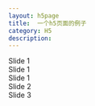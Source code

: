 ```yaml
---
layout: h5page
title:  一个h5页面的例子
category: H5
description: 
---
```



<!-- Slider main container -->
<div class="swiper-container">
    <!-- Additional required wrapper -->
    <div class="swiper-wrapper">
        <!-- Slides -->
        <div class="swiper-slide">
            <div class="ani infinite " swiper-animate-effect="rotate" swiper-animate-duration="2s" swiper-animate-delay="0.3s">Slide 1</div>
            <div class="ani" swiper-animate-effect="fadeInRight" swiper-animate-duration="0.5s" swiper-animate-delay="0.6s">Slide 1</div>
            <div class="ani" swiper-animate-effect="fadeInRight" swiper-animate-duration="0.5s" swiper-animate-delay="0.9s">Slide 1</div>
        </div>
        <div class="swiper-slide">Slide 2</div>
        <div class="swiper-slide">Slide 3</div>
    </div>
    <!-- If we need scrollbar -->
    <div class="swiper-scrollbar"></div>
</div>







